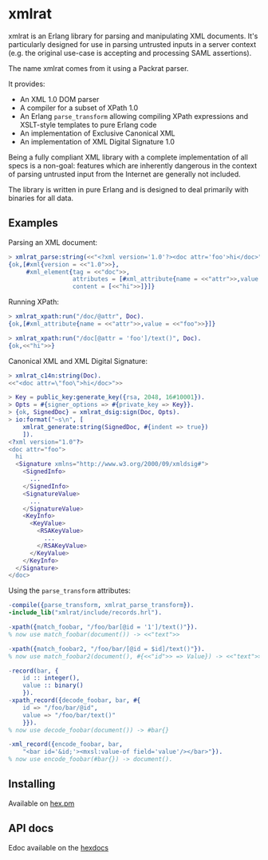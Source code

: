 # xmlrat

xmlrat is an Erlang library for parsing and manipulating XML documents.
It's particularly designed for use in parsing untrusted inputs in a server
context (e.g. the original use-case is accepting and processing SAML
assertions).

The name xmlrat comes from it using a Packrat parser.

It provides:

 * An XML 1.0 DOM parser
 * A compiler for a subset of XPath 1.0
 * An Erlang `parse_transform` allowing compiling XPath expressions and
   XSLT-style templates to pure Erlang code
 * An implementation of Exclusive Canonical XML
 * An implementation of XML Digital Signature 1.0

Being a fully compliant XML library with a complete implementation of all
specs is a non-goal: features which are inherently dangerous in the context
of parsing untrusted input from the Internet are generally not included.

The library is written in pure Erlang and is designed to deal primarily with
binaries for all data.

## Examples

Parsing an XML document:

```erlang
> xmlrat_parse:string(<<"<?xml version='1.0'?><doc attr='foo'>hi</doc>").
{ok,[#xml{version = <<"1.0">>},
     #xml_element{tag = <<"doc">>,
                  attributes = [#xml_attribute{name = <<"attr">>,value = <<"foo">>}],
                  content = [<<"hi">>]}]}
```

Running XPath:

```erlang
> xmlrat_xpath:run("/doc/@attr", Doc).
{ok,[#xml_attribute{name = <<"attr">>,value = <<"foo">>}]}

> xmlrat_xpath:run("/doc[@attr = 'foo']/text()", Doc).
{ok,<<"hi">>}
```

Canonical XML and XML Digital Signature:

```erlang
> xmlrat_c14n:string(Doc).
<<"<doc attr=\"foo\">hi</doc>">>

> Key = public_key:generate_key({rsa, 2048, 16#10001}).
> Opts = #{signer_options => #{private_key => Key}}.
> {ok, SignedDoc} = xmlrat_dsig:sign(Doc, Opts).
> io:format("~s\n", [
	xmlrat_generate:string(SignedDoc, #{indent => true})
	]).
<?xml version="1.0"?>
<doc attr="foo">
  hi
  <Signature xmlns="http://www.w3.org/2000/09/xmldsig#">
    <SignedInfo>
      ...
    </SignedInfo>
    <SignatureValue>
      ...
    </SignatureValue>
    <KeyInfo>
      <KeyValue>
        <RSAKeyValue>
          ...
        </RSAKeyValue>
      </KeyValue>
    </KeyInfo>
  </Signature>
</doc>
```

Using the `parse_transform` attributes:

```erlang
-compile({parse_transform, xmlrat_parse_transform}).
-include_lib("xmlrat/include/records.hrl").

-xpath({match_foobar, "/foo/bar[@id = '1']/text()"}).
% now use match_foobar(document()) -> <<"text">>

-xpath({match_foobar2, "/foo/bar/[@id = $id]/text()"}).
% now use match_foobar2(document(), #{<<"id">> => Value}) -> <<"text">>

-record(bar, {
	id :: integer(),
	value :: binary()
	}).
-xpath_record({decode_foobar, bar, #{
	id => "/foo/bar/@id",
	value => "/foo/bar/text()"
	}}).
% now use decode_foobar(document()) -> #bar{}

-xml_record({encode_foobar, bar,
	"<bar id='&id;'><mxsl:value-of field='value'/></bar>"}).
% now use encode_foobar(#bar{}) -> document().
```

## Installing

Available on [hex.pm](https://hex.pm/packages/xmlrat)

## API docs

Edoc available on the [hexdocs](https://hexdocs.pm/xmlrat)
